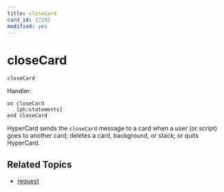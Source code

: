 ```yaml
---
title: closeCard
card_id: 17192
modified: yes
---
```


# closeCard

`closeCard`

Handler:

```
on closeCard
   [ph:statements]
end closeCard
```

HyperCard sends the `closeCard` message to a card when a user (or script) goes to another card; deletes a card, background, or stack; or quits HyperCard.

## Related Topics

* [request](/HyperTalkReference/commands/request)
